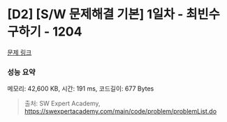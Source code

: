 # [D2] [S/W 문제해결 기본] 1일차 - 최빈수 구하기 - 1204 

[문제 링크](https://swexpertacademy.com/main/code/problem/problemDetail.do?contestProbId=AV13zo1KAAACFAYh) 

### 성능 요약

메모리: 42,600 KB, 시간: 191 ms, 코드길이: 677 Bytes



> 출처: SW Expert Academy, https://swexpertacademy.com/main/code/problem/problemList.do